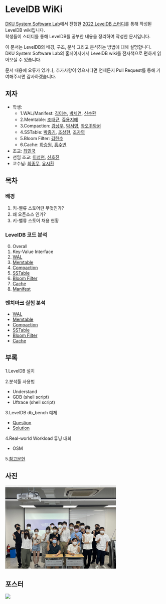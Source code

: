 # LevelDB WiKi
[DKU System Software Lab](https://sslab.dankook.ac.kr/)에서 진행한 [2022 LevelDB 스터디](https://github.com/DKU-StarLab/leveldb-study)를 통해 작성된 LevelDB wiki입니다.  
학생들이 스터디를 통해 LevelDB를 공부한 내용을 정리하여 작성한 문서입니다.

이 문서는 LevelDB의 배경, 구조, 분석 그리고 분석하는 방법에 대해 설명합니다.  
DKU System Software Lab의 홈페이지에서 LevelDB wiki를 전자책으로 편하게 읽어보실 수 있습니다.

문서 내용에 오류가 있거나, 추가사항이 있으시다면 언제든지 Pull Request를 통해 기여해주시면 감사하겠습니다.

## 저자
* 학생:
  - 1.WAL/Manifest: [김이수](https://github.com/gooday2die), [박세연](https://github.com/SayOny), [신수환](https://github.com/Student5421)
  - 2.Memtable: [조태규](https://github.com/HASHTAG-YOU), [쥬용지에](https://github.com/arashio1111)
  - 3.Compaction: [강상우](https://github.com/aarom416), [박서영](https://github.com/seo-0), [좌오꾸와쒼](https://github.com/ErosBryant)
  - 4.SSTable: [박종기](https://github.com/JongKI-PARK), [조상현](https://github.com/Cho-SangHyun), [조자영](https://github.com/cho-ja-young)
  - 5.Bloom Filter: [김한수](https://github.com/gillyongs)
  - 6.Cache: [하승원](https://github.com/ha-seungwon), [홍수빈](https://github.com/sss654654)
* 조교: [최민국](https://github.com/korea-choi)
* 선임 조교: [이성현](https://github.com/shl812), [신호진](https://github.com/shinhojin)
* 교수님: [최종무](http://embedded.dankook.ac.kr/~choijm/), [유시환](https://sites.google.com/site/dkumobileos/members/seehwanyoo)

## 목차
### 배경
1. 키-밸류 스토어란 무엇인가?
2. 왜 오픈소스 인가?
3. 키-밸류 스토어 채용 현황

### LevelDB 코드 분석
0. Overall
1. Key-Value Interface
2. [WAL](./analysis/wal.md)
3. [Memtable](./analysis/memtable.md)
4. [Compaction](./analysis/compaction.md)
5. [SSTable](./analysis/sstable.md)
6. [Bloom Filter](./analysis/bloomfilter.md)
7. [Cache](./analysis/cache.md)
8. [Manifest](./analysis/manifest.md)

### 벤치마크 실험 분석
- [WAL](./benchmarks/wal.md)
- [Memtable](./benchmarks/memtable.md)
- [Compaction](./benchmarks/compaction.md)
- [SSTable](./benchmarks/sstable.md)
- [Bloom Filter](./benchmarks/bloomfilter.md)
- [Cache](./benchmarks/cache.md)

## 부록
1.LevelDB 설치

2.분석툴 사용법
* Understand
* GDB (shell script)
* Uftrace (shell script)  

3.LevelDB db_bench 예제
* [Question](https://github.com/DKU-StarLab/leveldb-study/issues/6)
* [Solution](https://github.com/DKU-StarLab/leveldb-study/blob/main/introduction/homework_solution.md)  

4.Real-world Workload 튜닝 대회
* OSM  

5.[참고문헌](./references.md)

## 사진
<img src="./image/photo1.jpg" width="70%">

## 포스터
<img src="./image/poster_kor.png" width="50%">
